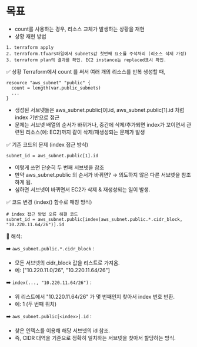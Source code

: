 # 목표
- count를 사용하는 경우, 리소스 교체가 발생하는 상황을 재현
- 상황 재현 방법
```
1. terraform apply
2. terraform.tfvars파일에서 subnets값 첫번째 요소를 주석처리 (리소스 삭제 가정)
3. terraform plan의 결과를 확인. EC2 instance는 replaced표시 확인.
```


✅ 상황
Terraform에서 count 를 써서 여러 개의 리소스를 반복 생성할 때,

```hcl
resource "aws_subnet" "public" {
  count = length(var.public_subnets)
  ...
}
```
- 생성된 서브넷들은 aws_subnet.public[0].id, aws_subnet.public[1].id 처럼 index 기반으로 접근
- 문제는 서브넷 배열의 순서가 바뀌거나, 중간에 삭제/추가되면 index가 꼬이면서 관련된 리소스(예: EC2)까지 같이 삭제/재생성되는 문제가 발생

✅ 기존 코드의 문제 (index 접근 방식)
```hcl
subnet_id = aws_subnet.public[1].id
```
- 이렇게 쓰면 단순히 두 번째 서브넷을 참조
- 만약 aws_subnet.public 의 순서가 바뀌면? → 의도하지 않은 다른 서브넷을 참조하게 됨.
- 심하면 서브넷이 바뀌면서 EC2가 삭제 & 재생성되는 일이 발생.

✅  코드 변경 (index() 함수로 매칭 방식)
```hcl
# index 접근 방법 오류 해결 코드
subnet_id = aws_subnet.public[index(aws_subnet.public.*.cidr_block, "10.220.11.64/26")].id
```
🔑  해석:

➡️ `aws_subnet.public.*.cidr_block` :
  - 모든 서브넷의 cidr_block 값을 리스트로 가져옴.
  - 예: ["10.220.11.0/26", "10.220.11.64/26"]

➡️ `index(..., "10.220.11.64/26")` :
  - 위 리스트에서 "10.220.11.64/26" 가 몇 번째인지 찾아서 index 번호 반환.
  - 예: 1 (두 번째 위치)

➡️ `aws_subnet.public[<index>].id` :
  - 찾은 인덱스를 이용해 해당 서브넷의 id 참조.
  - 즉, CIDR 대역을 기준으로 정확히 일치하는 서브넷을 찾아서 할당하는 방식.

